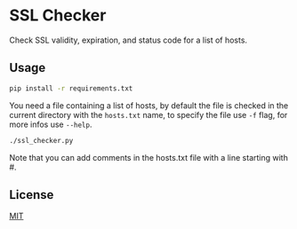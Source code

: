 # SSL Checker

Check SSL validity, expiration, and status code for a list of hosts.

## Usage

```bash
pip install -r requirements.txt
```

You need a file containing a list of hosts, by default the file is checked in the current directory with the `hosts.txt` name, to specify the file use `-f` flag, for more infos use `--help`.

```bash
./ssl_checker.py
```

Note that you can add comments in the hosts.txt file with a line starting with #.

## License

[MIT](./LICENSE)
